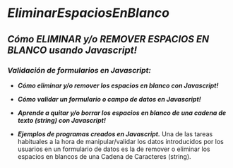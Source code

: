 # **_EliminarEspaciosEnBlanco_**

## **_Cómo ELIMINAR y/o REMOVER ESPACIOS EN BLANCO usando Javascript!_**

### **_Validación de formularios en Javascript:_**

- **_Cómo eliminar y/o remover los espacios en blanco con Javascript!_**

- **_Cómo validar un formulario o campo de datos en Javascript!_**

- **_Aprende a quitar y/o borrar los espacios en blanco de una cadena de texto (string) con Javascript!_**

- **_Ejemplos de programas creados en Javascript._**
Una de las tareas habituales a la hora de manipular/validar los datos introducidos por los usuarios en un formulario de datos es la de remover o eliminar los espacios en blancos de una Cadena de Caracteres (string).
